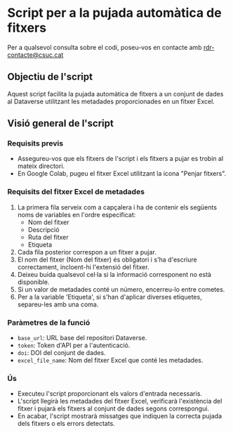 # Script per a la pujada automàtica de fitxers

Per a qualsevol consulta sobre el codi, poseu-vos en contacte amb rdr-contacte@csuc.cat

## Objectiu de l'script

Aquest script facilita la pujada automàtica de fitxers a un conjunt de dades al Dataverse utilitzant les metadades proporcionades en un fitxer Excel.

## Visió general de l'script

### Requisits previs
- Assegureu-vos que els fitxers de l'script i els fitxers a pujar es trobin al mateix directori.
- En Google Colab, pugeu el fitxer Excel utilitzant la icona "Penjar fitxers".

### Requisits del fitxer Excel de metadades
1. La primera fila serveix com a capçalera i ha de contenir els següents noms de variables en l'ordre especificat:
    - Nom del fitxer
    - Descripció
    - Ruta del fitxer
    - Etiqueta
2. Cada fila posterior correspon a un fitxer a pujar.
3. El nom del fitxer (Nom del fitxer) és obligatori i s'ha d'escriure correctament, incloent-hi l'extensió del fitxer.
4. Deixeu buida qualsevol cel·la si la informació corresponent no està disponible.
5. Si un valor de metadades conté un número, encerreu-lo entre cometes.
6. Per a la variable 'Etiqueta', si s'han d'aplicar diverses etiquetes, separeu-les amb una coma.

### Paràmetres de la funció
- `base_url`: URL base del repositori Dataverse.
- `token`: Token d'API per a l'autenticació.
- `doi`: DOI del conjunt de dades.
- `excel_file_name`: Nom del fitxer Excel que conté les metadades.

### Ús
- Executeu l'script proporcionant els valors d'entrada necessaris.
- L'script llegirà les metadades del fitxer Excel, verificarà l'existència del fitxer i pujarà els fitxers al conjunt de dades segons correspongui.
- En acabar, l'script mostrarà missatges que indiquen la correcta pujada dels fitxers o els errors detectats.
